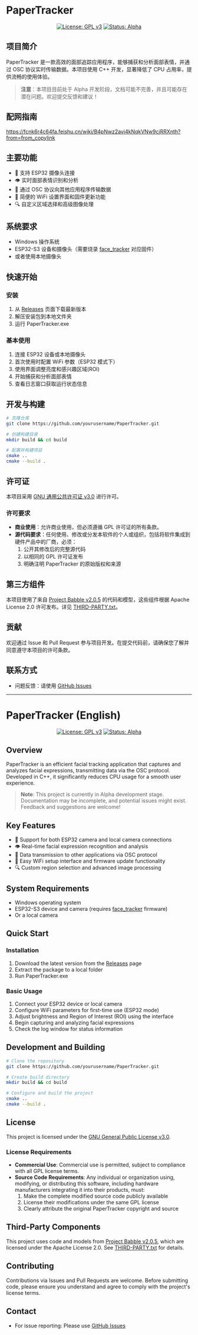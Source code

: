 # PaperTracker

<div align="center">

[![License: GPL v3](https://img.shields.io/badge/License-GPLv3-blue.svg)](https://www.gnu.org/licenses/gpl-3.0)
[![Status: Alpha](https://img.shields.io/badge/Status-Alpha-yellow.svg)]()

</div>

## 项目简介

PaperTracker 是一款高效的面部追踪应用程序，能够捕获和分析面部表情，并通过 OSC 协议实时传输数据。本项目使用 C++ 开发，显著降低了 CPU 占用率，提供流畅的使用体验。

> **注意**：本项目目前处于 Alpha 开发阶段，文档可能不完善，并且可能存在潜在问题。欢迎提交反馈和建议！

## 配网指南
https://fcnk6r4c64fa.feishu.cn/wiki/B4pNwz2avi4kNqkVNw9cjRRXnth?from=from_copylink

## 主要功能

- 🎥 支持 ESP32 摄像头连接
- 👁️ 实时面部表情识别和分析
- 📡 通过 OSC 协议向其他应用程序传输数据
- 📱 简便的 WiFi 设置界面和固件更新功能
- 🔍 自定义区域选择和高级图像处理

## 系统要求

- Windows 操作系统
- ESP32-S3 设备和摄像头（需要烧录 [face_tracker](https://github.com/paper-tei/face_tracker) 对应固件）
- 或者使用本地摄像头

## 快速开始

### 安装

1. 从 [Releases](../../releases) 页面下载最新版本
2. 解压安装包到本地文件夹
3. 运行 PaperTracker.exe

### 基本使用

1. 连接 ESP32 设备或本地摄像头
2. 首次使用时配置 WiFi 参数（ESP32 模式下）
3. 使用界面调整亮度和感兴趣区域(ROI)
4. 开始捕获和分析面部表情
5. 查看日志窗口获取运行状态信息

## 开发与构建

```bash
# 克隆仓库
git clone https://github.com/yourusername/PaperTracker.git

# 创建构建目录
mkdir build && cd build

# 配置并构建项目
cmake ..
cmake --build .
```

## 许可证

本项目采用 [GNU 通用公共许可证 v3.0](LICENSE) 进行许可。

### 许可要求

- **商业使用**：允许商业使用，但必须遵循 GPL 许可证的所有条款。
- **源代码要求**：任何使用、修改或分发本软件的个人或组织，包括将软件集成到硬件产品中的厂商，必须：
  1. 公开其修改后的完整源代码
  2. 以相同的 GPL 许可证发布
  3. 明确注明 PaperTracker 的原始版权和来源

## 第三方组件

本项目使用了来自 [Project Babble v2.0.5](https://github.com/Project-Babble/ProjectBabble) 的代码和模型，这些组件根据 Apache License 2.0 许可发布。详见 [THIRD-PARTY.txt](THIRD-PARTY.txt)。

## 贡献

欢迎通过 Issue 和 Pull Request 参与项目开发。在提交代码前，请确保您了解并同意遵守本项目的许可条款。

## 联系方式

- 问题反馈：请使用 [GitHub Issues](../../issues)

---

# PaperTracker (English)

<div align="center">

[![License: GPL v3](https://img.shields.io/badge/License-GPLv3-blue.svg)](https://www.gnu.org/licenses/gpl-3.0)
[![Status: Alpha](https://img.shields.io/badge/Status-Alpha-yellow.svg)]()

</div>

## Overview

PaperTracker is an efficient facial tracking application that captures and analyzes facial expressions, transmitting data via the OSC protocol. Developed in C++, it significantly reduces CPU usage for a smooth user experience.

> **Note**: This project is currently in Alpha development stage. Documentation may be incomplete, and potential issues might exist. Feedback and suggestions are welcome!

## Key Features

- 🎥 Support for both ESP32 camera and local camera connections
- 👁️ Real-time facial expression recognition and analysis
- 📡 Data transmission to other applications via OSC protocol
- 📱 Easy WiFi setup interface and firmware update functionality
- 🔍 Custom region selection and advanced image processing

## System Requirements

- Windows operating system
- ESP32-S3 device and camera (requires [face_tracker](https://github.com/paper-tei/face_tracker) firmware)
- Or a local camera

## Quick Start

### Installation

1. Download the latest version from the [Releases](../../releases) page
2. Extract the package to a local folder
3. Run PaperTracker.exe

### Basic Usage

1. Connect your ESP32 device or local camera
2. Configure WiFi parameters for first-time use (ESP32 mode)
3. Adjust brightness and Region of Interest (ROI) using the interface
4. Begin capturing and analyzing facial expressions
5. Check the log window for status information

## Development and Building

```bash
# Clone the repository
git clone https://github.com/yourusername/PaperTracker.git

# Create build directory
mkdir build && cd build

# Configure and build the project
cmake ..
cmake --build .
```

## License

This project is licensed under the [GNU General Public License v3.0](LICENSE).

### License Requirements

- **Commercial Use**: Commercial use is permitted, subject to compliance with all GPL license terms.
- **Source Code Requirements**: Any individual or organization using, modifying, or distributing this software, including hardware manufacturers integrating it into their products, must:
  1. Make the complete modified source code publicly available
  2. License their modifications under the same GPL license
  3. Clearly attribute the original PaperTracker copyright and source

## Third-Party Components

This project uses code and models from [Project Babble v2.0.5](https://github.com/Project-Babble/ProjectBabble), which are licensed under the Apache License 2.0. See [THIRD-PARTY.txt](THIRD-PARTY.txt) for details.

## Contributing

Contributions via Issues and Pull Requests are welcome. Before submitting code, please ensure you understand and agree to comply with the project's license terms.

## Contact

- For issue reporting: Please use [GitHub Issues](../../issues)
